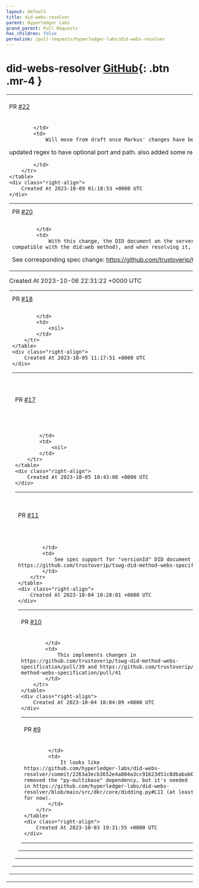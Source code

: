 ```yaml
---
layout: default
title: did-webs-resolver
parent: Hyperledger Labs
grand_parent: Pull Requests
has_children: false
permalink: /pull-requests/hyperledger-labs/did-webs-resolver
---
```


# did-webs-resolver <span class="fs-3 right-align">[GitHub](https://github.com/hyperledger-labs/did-webs-resolver){: .btn .mr-4 }</span>


<div>
    <table>
        <tr>
            <td>
                PR <a href="https://github.com/hyperledger-labs/did-webs-resolver/pull/22" class=".btn">#22</a>
            </td>
            <td>
                <b>
                    Feat/regex port and tests
                </b>
            </td>
        </tr>
        <tr>
            <td>
                
            </td>
            <td>
                Will move from draft once Markus' changes have been merged.
updated regex to have optional port and path. also added some regex unit tests.

            </td>
        </tr>
    </table>
    <div class="right-align">
        Created At 2023-10-09 01:18:53 +0000 UTC
    </div>
</div>

<div>
    <table>
        <tr>
            <td>
                PR <a href="https://github.com/hyperledger-labs/did-webs-resolver/pull/20" class=".btn">#20</a>
            </td>
            <td>
                <b>
                    Transform to/from did:web document
                </b>
            </td>
        </tr>
        <tr>
            <td>
                
            </td>
            <td>
                With this change, the DID document on the server is transformed to a did:web DID document (to be compatible with the did:web method), and when resolving it, it is transformed back to a did:webs DID document.

See corresponding spec change: https://github.com/trustoverip/tswg-did-method-webs-specification/pull/40
            </td>
        </tr>
    </table>
    <div class="right-align">
        Created At 2023-10-06 22:31:22 +0000 UTC
    </div>
</div>

<div>
    <table>
        <tr>
            <td>
                PR <a href="https://github.com/hyperledger-labs/did-webs-resolver/pull/18" class=".btn">#18</a>
            </td>
            <td>
                <b>
                    Fix base_url
                </b>
            </td>
        </tr>
        <tr>
            <td>
                
            </td>
            <td>
                <nil>
            </td>
        </tr>
    </table>
    <div class="right-align">
        Created At 2023-10-05 11:17:51 +0000 UTC
    </div>
</div>

<div>
    <table>
        <tr>
            <td>
                PR <a href="https://github.com/hyperledger-labs/did-webs-resolver/pull/17" class=".btn">#17</a>
            </td>
            <td>
                <b>
                    Add support for --metadata in did webs resolve
                </b>
            </td>
        </tr>
        <tr>
            <td>
                
            </td>
            <td>
                <nil>
            </td>
        </tr>
    </table>
    <div class="right-align">
        Created At 2023-10-05 10:43:08 +0000 UTC
    </div>
</div>

<div>
    <table>
        <tr>
            <td>
                PR <a href="https://github.com/hyperledger-labs/did-webs-resolver/pull/11" class=".btn">#11</a>
            </td>
            <td>
                <b>
                    Add "versionId" DID document metadata property
                </b>
            </td>
        </tr>
        <tr>
            <td>
                
            </td>
            <td>
                See spec support for "versionId" DID document metadata property: https://github.com/trustoverip/tswg-did-method-webs-specification/pull/49
            </td>
        </tr>
    </table>
    <div class="right-align">
        Created At 2023-10-04 10:28:01 +0000 UTC
    </div>
</div>

<div>
    <table>
        <tr>
            <td>
                PR <a href="https://github.com/hyperledger-labs/did-webs-resolver/pull/10" class=".btn">#10</a>
            </td>
            <td>
                <b>
                    Add support for JsonWebKey and ConditionalProof2022
                </b>
            </td>
        </tr>
        <tr>
            <td>
                
            </td>
            <td>
                This implements changes in https://github.com/trustoverip/tswg-did-method-webs-specification/pull/39 and https://github.com/trustoverip/tswg-did-method-webs-specification/pull/41
            </td>
        </tr>
    </table>
    <div class="right-align">
        Created At 2023-10-04 10:04:09 +0000 UTC
    </div>
</div>

<div>
    <table>
        <tr>
            <td>
                PR <a href="https://github.com/hyperledger-labs/did-webs-resolver/pull/9" class=".btn">#9</a>
            </td>
            <td>
                <b>
                    Add py-multibase dependency.
                </b>
            </td>
        </tr>
        <tr>
            <td>
                
            </td>
            <td>
                It looks like https://github.com/hyperledger-labs/did-webs-resolver/commit/2263a3ecb3652e4a884a3cc91623d51c8dbabab0 removed the "py-multibase" dependency, but it's needed in https://github.com/hyperledger-labs/did-webs-resolver/blob/main/src/dkr/core/didding.py#L11 (at least for now).
            </td>
        </tr>
    </table>
    <div class="right-align">
        Created At 2023-10-03 19:31:55 +0000 UTC
    </div>
</div>

